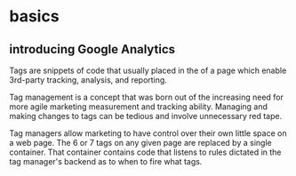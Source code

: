 # basics

## introducing Google Analytics  

Tags are snippets of code that usually placed in the <head> of a page which enable 3rd-party tracking, analysis, and reporting.


Tag management is a concept that was born out of the increasing need for more agile marketing measurement and tracking ability. Managing and making changes to tags can be tedious and involve unnecessary red tape.


Tag managers allow marketing to have control over their own little space on a web page. The 6 or 7 tags on any given page are replaced by a single container. That container contains code that listens to rules dictated in the tag manager's backend as to when to fire what tags.




